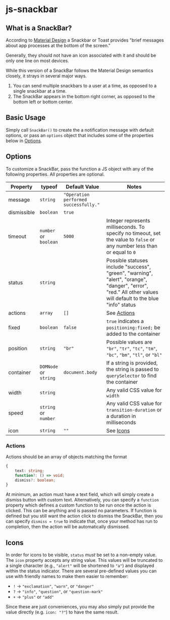 # js-snackbar

## What is a SnackBar?

According to [Material Design](https://material.io/design/components/snackbars.html) a Snackbar or Toast provides "brief messages about app processes at the bottom of the screen."

Generally, they should not have an icon associated with it and should be only one line on most devices.

While this version of a SnackBar follows the Material Design semantics closely, it strays in several major ways.

1. You can send multiple snackbars to a user at a time, as opposed to a single snackbar at a time.
2. The SnackBar appears in the bottom right corner, as opposed to the bottom left or bottom center.

## Basic Usage

Simply call `SnackBar()` to create the a notification message with default options, or pass an `options` object that includes some of the properties below in [Options](#options).

## Options

To customize a SnackBar, pass the function a JS object with any of the following properties. All properties are optional.

| Property    | typeof               | Default Value   | Notes |
| ----------- | -------------------- | --------------- | ----- |
| message     | `string`             | `"Operation performed successfully."` ||
| dismissible | `boolean`            | `true`          ||
| timeout     | `number` or `boolean`| `5000`          | Integer represents milliseconds. To specify no timeout, set the value to `false` or any number less than or equal to `0`|
| status      | `string`             |                 | Possible statuses include "success", "green", "warning", "alert", "orange", "danger", "error", "red." All other values will default to the blue "info" status|
| actions     | `array`              | `[]`            | See [Actions](#actions)|
| fixed       | `boolean`            | `false`         | `true` indicates a `positioning:fixed;` be added to the container|
| position    | `string`             | `"br"`          | Possible values are `"br"`, `"tr"`, `"tc"`, `"tm"`, `"bc"`, `"bm"`, `"tl"`, or `"bl"` |
| container   | `DOMNode` or `string`| `document.body` | If a string is provided, the string is passed to `querySelector` to find the container|
| width       | `string`             |                 | Any valid CSS value for `width` |
| speed       | `string` or `number` |                 | Any valid CSS value for `transition-duration` or a duration in milliseconds |
| icon        | `string`             | `""`            | See [Icons](#icons) |

### Actions

Actions should be an array of objects matching the format

```ts
{
    text: string;
    function?: () => void;
    dismiss?: boolean;
}
```

At minimum, an action must have a text field, which will simply create a dismiss button with custom text. Alternatively, you can specify a `function` property which defines a custom function to be run once the action is clicked. This can be anything and is passed no parameters. If function is defined but you still want the action click to dismiss the SnackBar, then you can specify `dismiss = true` to indicate that, once your method has run to completion, then the action will be automatically dismissed.

## Icons

In order for icons to be visible, `status` _must_ be set to a non-empty value.
The `icon` property accepts any string value.
This values will be truncated to a single character
(e.g., `"alert"` will be shortened to `"a"`)
and displayed within the status indicator.
There are several pre-defined values you can use with friendly names to make them easier to remember:

- `!` -> `"exclamation"`, `"warn"`, or `"danger"`
- `?` -> `"info"`, `"question"`, or `"question-mark"`
- `+` -> `"plus"` or `"add"`

Since these are just conveniences,
you may also simply put provide the value directly
(e.g. `icon: "?"`)
to have the same result.
